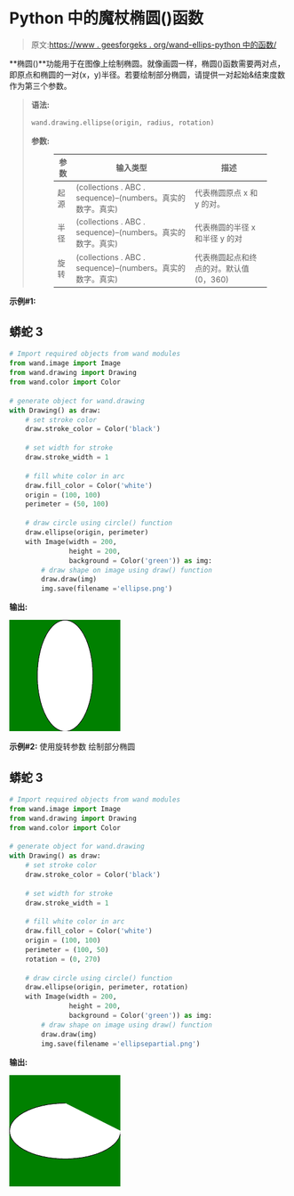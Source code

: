 # Python 中的魔杖椭圆()函数

> 原文:[https://www . geesforgeks . org/wand-ellips-python 中的函数/](https://www.geeksforgeeks.org/wand-ellipse-function-in-python/)

**椭圆()**功能用于在图像上绘制椭圆。就像画圆一样，椭圆()函数需要两对点，即原点和椭圆的一对(x，y)半径。若要绘制部分椭圆，请提供一对起始&结束度数作为第三个参数。

> **语法:**
> 
> ```py
> wand.drawing.ellipse(origin, radius, rotation)
> ```
> 
> **参数:**
> 
> <figure class="table">
> 
> | 参数 | 输入类型 | 描述 |
> | --- | --- | --- |
> | 起源 | (collections . ABC . sequence)–(numbers。真实的数字。真实) | 代表椭圆原点 x 和 y 的对。 |
> | 半径 | (collections . ABC . sequence)–(numbers。真实的数字。真实) | 代表椭圆的半径 x 和半径 y 的对 |
> | 旋转 | (collections . ABC . sequence)–(numbers。真实的数字。真实) | 代表椭圆起点和终点的对。默认值(0，360) |
> 
> </figure>

**示例#1:**

## 蟒蛇 3

```py
# Import required objects from wand modules
from wand.image import Image
from wand.drawing import Drawing
from wand.color import Color

# generate object for wand.drawing
with Drawing() as draw:
    # set stroke color
    draw.stroke_color = Color('black')

    # set width for stroke
    draw.stroke_width = 1

    # fill white color in arc
    draw.fill_color = Color('white')
    origin = (100, 100)
    perimeter = (50, 100)

    # draw circle using circle() function
    draw.ellipse(origin, perimeter)
    with Image(width = 200,
               height = 200,
               background = Color('green')) as img:
        # draw shape on image using draw() function
        draw.draw(img)
        img.save(filename ='ellipse.png')
```

**输出:**

![](img/bbd452b7c8a958fecae7a96b89d0e4c4.png)

**示例#2:** 使用旋转参数
绘制部分椭圆

## 蟒蛇 3

```py
# Import required objects from wand modules
from wand.image import Image
from wand.drawing import Drawing
from wand.color import Color

# generate object for wand.drawing
with Drawing() as draw:
    # set stroke color
    draw.stroke_color = Color('black')

    # set width for stroke
    draw.stroke_width = 1

    # fill white color in arc
    draw.fill_color = Color('white')
    origin = (100, 100)
    perimeter = (100, 50)
    rotation = (0, 270)

    # draw circle using circle() function
    draw.ellipse(origin, perimeter, rotation)
    with Image(width = 200,
               height = 200,
               background = Color('green')) as img:
        # draw shape on image using draw() function
        draw.draw(img)
        img.save(filename ='ellipsepartial.png')
```

**输出:**

![](img/d977c494486662ea46bbf907de0fd3b2.png)
